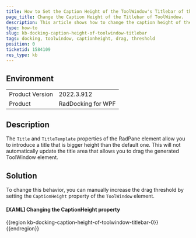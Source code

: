 ```yaml
---
title: How to Set the Caption Height of the ToolWindow's Titlebar of the RadDocking Control.
page_title: Change the Caption Height of the Titlebar of ToolWindow.
description: This article shows how to change the caption height of the toolWindow's titlebar.
type: how-to
slug: kb-docking-caption-height-of-toolwindow-titlebar
tags: docking, toolwindow, captionheight, drag, threshold
position: 0
ticketid: 1584109
res_type: kb
---
```


## Environment
<table>
	<tbody>
		<tr>
			<td>Product Version</td>
			<td>2022.3.912</td>
		</tr>
		<tr>
			<td>Product</td>
			<td>RadDocking for WPF</td>
		</tr>
	</tbody>
</table>

## Description

The `Title` and `TitleTemplate` properties of the RadPane element allow you to introduce a title that is bigger height than the default one. This will not automatically update the title area that allows you to drag the generated ToolWindow element.

## Solution

To change this behavior, you can manually increase the drag threshold by setting the `CaptionHeight` property of the `ToolWindow` element.

#### __[XAML] Changing the CaptionHeight property__
{{region kb-docking-caption-height-of-toolwindow-titlebar-0}}
	<!-- If you use NoXaml dlls set the BasedOn property of the Style: BasedOn="{StaticResource ToolWindowStyle}" --> 
	<Style TargetType="telerik:ToolWindow">
	    <Setter Property="CaptionHeight" Value="60"/>
	</Style>
{{endregion}}